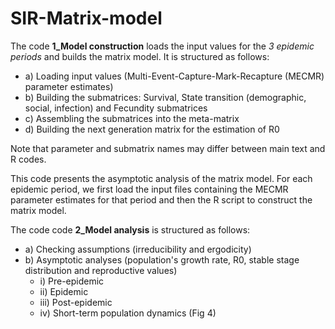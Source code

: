 # SIR-Matrix-model

The code **1_Model construction** loads the input values for the *3 epidemic periods* and builds the matrix model. It is structured as follows:

  * a) Loading input values (Multi-Event-Capture-Mark-Recapture (MECMR) parameter estimates)
  * b) Building the submatrices: Survival, State transition (demographic, social, infection) and Fecundity submatrices
  * c) Assembling the submatrices into the meta-matrix
  * d) Building the next generation matrix for the estimation of R0


Note that parameter and submatrix names may differ between main text and R codes.

This code presents the asymptotic analysis of the matrix model. For each epidemic period, we first load the input files containing the MECMR parameter estimates for that period and then the R script to construct the matrix model.
  
The code code **2_Model analysis** is structured as follows:

  * a) Checking assumptions (irreducibility and ergodicity) 
  * b) Asymptotic analyses (population's growth rate, R0, stable stage distribution and reproductive values)
     * i) Pre-epidemic
     * ii) Epidemic
     * iii) Post-epidemic
     * iv) Short-term population dynamics (Fig 4)

